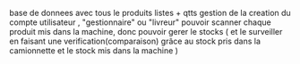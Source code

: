  base de donnees avec tous le produits listes  + qtts
 gestion de la creation du compte utilisateur , "gestionnaire" ou "livreur"
 pouvoir scanner chaque produit mis dans la machine,
 donc pouvoir gerer le stocks ( et le surveiller en faisant une verification(comparaison) grâce au stock pris dans la camionnette et le stock mis dans la machine )
